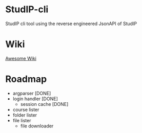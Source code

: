 # StudIP-cli
StudIP cli tool using the reverse engineered  JsonAPI of StudIP

# Wiki
[Awesome Wiki](../../wiki)

# Roadmap

- argparser [DONE]
- login handler [DONE]
  - session cache [DONE]
- course lister
- folder lister
- file lister
  - file downloader
